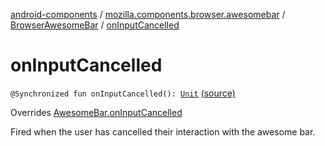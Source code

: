 [android-components](../../index.md) / [mozilla.components.browser.awesomebar](../index.md) / [BrowserAwesomeBar](index.md) / [onInputCancelled](./on-input-cancelled.md)

# onInputCancelled

`@Synchronized fun onInputCancelled(): `[`Unit`](https://kotlinlang.org/api/latest/jvm/stdlib/kotlin/-unit/index.html) [(source)](https://github.com/mozilla-mobile/android-components/blob/master/components/browser/awesomebar/src/main/java/mozilla/components/browser/awesomebar/BrowserAwesomeBar.kt#L116)

Overrides [AwesomeBar.onInputCancelled](../../mozilla.components.concept.awesomebar/-awesome-bar/on-input-cancelled.md)

Fired when the user has cancelled their interaction with the awesome bar.

